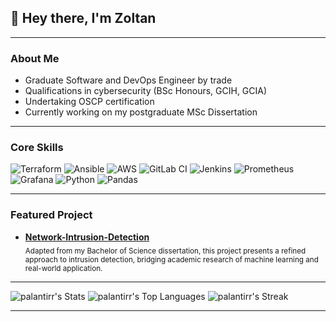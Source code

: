 <!-- Hi there, I'm Palantirr 👋 -->
<!-- <h1 align="center">Palantirr</h1> -->
<!-- <p align="center">
  <em>Postgraduate student</em>
</p> -->
## 👋 Hey there, I'm Zoltan
---

### About Me

- Graduate Software and DevOps Engineer by trade
- Qualifications in cybersecurity (BSc Honours, GCIH, GCIA)
- Undertaking OSCP certification
- Currently working on my postgraduate MSc Dissertation

---

### Core Skills

<p>
  <img alt="Terraform" src="https://img.shields.io/badge/Terraform-7B42BC?logo=terraform&logoColor=white&style=for-the-badge"/>
  <img alt="Ansible" src="https://img.shields.io/badge/Ansible-EE0000?logo=ansible&logoColor=white&style=for-the-badge"/>
  <img alt="AWS" src="https://custom-icon-badges.demolab.com/badge/AWS-%23FF9900?logo=aws&logoColor=white&style=for-the-badge"/>
  <img alt="GitLab CI" src="https://img.shields.io/badge/GitLab%20CI-FC6D26?logo=gitlab&logoColor=white&style=for-the-badge"/>
  <img alt="Jenkins" src="https://img.shields.io/badge/Jenkins-EE0000?logo=jenkins&logoColor=white&style=for-the-badge"/>
  <img alt="Prometheus" src="https://img.shields.io/badge/Prometheus-E6522C?logo=prometheus&logoColor=white&style=for-the-badge"/>
  <img alt="Grafana" src="https://img.shields.io/badge/Grafana-F46800?logo=grafana&logoColor=white&style=for-the-badge"/>
  <img alt="Python" src="https://img.shields.io/badge/Python-3776AB?logo=python&logoColor=white&style=for-the-badge"/>
  <img alt="Pandas" src="https://img.shields.io/badge/Pandas-150458?logo=pandas&logoColor=white&style=for-the-badge"/>  
  <!-- <img alt="React" src="https://img.shields.io/badge/React-3776AB?logo=react&logoColor=white&style=for-the-badge"/> -->
  <!-- <img alt="Typescript" src="https://img.shields.io/badge/Typescript-3776AB?logo=typescript&logoColor=white&style=for-the-badge"/> -->
  <!-- <img alt="C++" src="https://img.shields.io/badge/C++-00599C?logo=c%2B%2B&logoColor=white&style=for-the-badge"/> -->
</p>

---

### Featured Project

- **[Network-Intrusion-Detection](https://github.com/palantirr/Network-Intrusion-Detection)**  
  <sub>
    Adapted from my Bachelor of Science dissertation, this project presents a refined approach to intrusion detection, bridging academic research of machine learning and real-world application.
  </sub>

---

![palantirr's Stats](https://github-readme-stats.vercel.app/api?username=palantirr&theme=ayu-mirage&show_icons=true&hide_border=true&count_private=true)
![palantirr's Top Languages](https://github-readme-stats.vercel.app/api/top-langs/?username=palantirr&theme=ayu-mirage&show_icons=true&hide_border=true&layout=compact)
![palantirr's Streak](https://github-readme-streak-stats.herokuapp.com/?user=palantirr&theme=ayu-mirage&hide_border=true)

---
